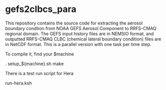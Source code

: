 # gefs2clbcs_para

This repository contains the source code for extracting the aerosol boundary condtion from NOAA GEFS Aerosol Component to RRFS-CMAQ regional domain.
The GEFS input history files are in NEMSIO format, and outputted RRFS-CMAQ CLBC (chemical lateral boundary condition) files are in NetCDF format.
This is a parallel version with one task per time step. 

To compile it, find your $machine

. setup_${machine}.sh
make


There is a test run script for Hera 

run-hera.ksh
